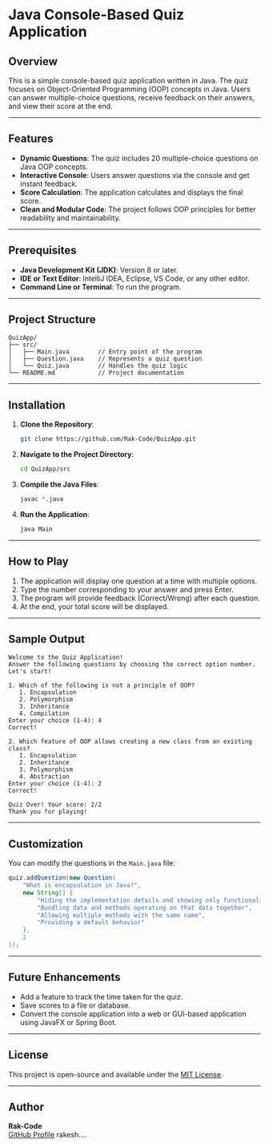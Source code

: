 # Java Console-Based Quiz Application

## Overview
This is a simple console-based quiz application written in Java. The quiz focuses on Object-Oriented Programming (OOP) concepts in Java. Users can answer multiple-choice questions, receive feedback on their answers, and view their score at the end.

---

## Features
- **Dynamic Questions**: The quiz includes 20 multiple-choice questions on Java OOP concepts.
- **Interactive Console**: Users answer questions via the console and get instant feedback.
- **Score Calculation**: The application calculates and displays the final score.
- **Clean and Modular Code**: The project follows OOP principles for better readability and maintainability.

---

## Prerequisites
- **Java Development Kit (JDK)**: Version 8 or later.
- **IDE or Text Editor**: IntelliJ IDEA, Eclipse, VS Code, or any other editor.
- **Command Line or Terminal**: To run the program.

---

## Project Structure
```
QuizApp/
├── src/
│   ├── Main.java        // Entry point of the program
│   ├── Question.java    // Represents a quiz question
│   └── Quiz.java        // Handles the quiz logic
└── README.md            // Project documentation
```

---

## Installation
1. **Clone the Repository**:
   ```bash
   git clone https://github.com/Rak-Code/QuizApp.git
   ```
2. **Navigate to the Project Directory**:
   ```bash
   cd QuizApp/src
   ```
3. **Compile the Java Files**:
   ```bash
   javac *.java
   ```
4. **Run the Application**:
   ```bash
   java Main
   ```

---

## How to Play
1. The application will display one question at a time with multiple options.
2. Type the number corresponding to your answer and press Enter.
3. The program will provide feedback (Correct/Wrong) after each question.
4. At the end, your total score will be displayed.

---

## Sample Output
```
Welcome to the Quiz Application!
Answer the following questions by choosing the correct option number.
Let's start!

1. Which of the following is not a principle of OOP?
   1. Encapsulation
   2. Polymorphism
   3. Inheritance
   4. Compilation
Enter your choice (1-4): 4
Correct!

2. Which feature of OOP allows creating a new class from an existing class?
   1. Encapsulation
   2. Inheritance
   3. Polymorphism
   4. Abstraction
Enter your choice (1-4): 2
Correct!

Quiz Over! Your score: 2/2
Thank you for playing!
```

---

## Customization
You can modify the questions in the `Main.java` file:
```java
quiz.addQuestion(new Question(
    "What is encapsulation in Java?",
    new String[] {
        "Hiding the implementation details and showing only functionality",
        "Bundling data and methods operating on that data together",
        "Allowing multiple methods with the same name",
        "Providing a default behavior"
    },
    2
));
```
---

## Future Enhancements
- Add a feature to track the time taken for the quiz.
- Save scores to a file or database.
- Convert the console application into a web or GUI-based application using JavaFX or Spring Boot.

---

## License
This project is open-source and available under the [MIT License](LICENSE).

---

## Author
**Rak-Code**  
[GitHub Profile](https://github.com/Rak-Code)
rakesh....

